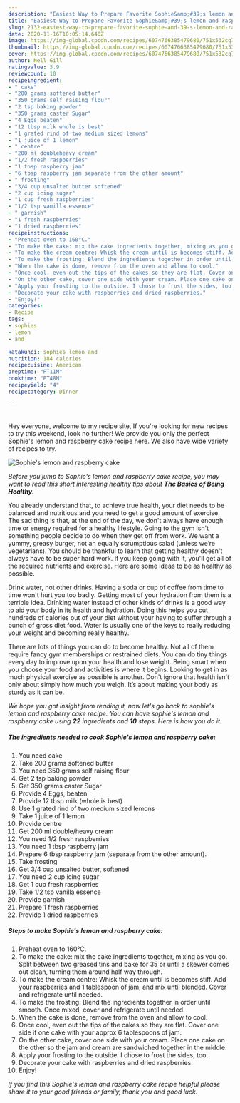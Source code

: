 ```yaml
---
description: "Easiest Way to Prepare Favorite Sophie&amp;#39;s lemon and raspberry cake"
title: "Easiest Way to Prepare Favorite Sophie&amp;#39;s lemon and raspberry cake"
slug: 2132-easiest-way-to-prepare-favorite-sophie-and-39-s-lemon-and-raspberry-cake
date: 2020-11-16T10:05:14.640Z
image: https://img-global.cpcdn.com/recipes/6074766385479680/751x532cq70/sophies-lemon-and-raspberry-cake-recipe-main-photo.jpg
thumbnail: https://img-global.cpcdn.com/recipes/6074766385479680/751x532cq70/sophies-lemon-and-raspberry-cake-recipe-main-photo.jpg
cover: https://img-global.cpcdn.com/recipes/6074766385479680/751x532cq70/sophies-lemon-and-raspberry-cake-recipe-main-photo.jpg
author: Nell Gill
ratingvalue: 3.9
reviewcount: 10
recipeingredient:
- " cake"
- "200 grams softened butter"
- "350 grams self raising flour"
- "2 tsp baking powder"
- "350 grams caster Sugar"
- "4 Eggs beaten"
- "12 tbsp milk whole is best"
- "1 grated rind of two medium sized lemons"
- "1 juice of 1 lemon"
- " centre"
- "200 ml doubleheavy cream"
- "1/2 fresh raspberries"
- "1 tbsp raspberry jam"
- "6 tbsp raspberry jam separate from the other amount"
- " frosting"
- "3/4 cup unsalted butter softened"
- "2 cup icing sugar"
- "1 cup fresh raspberries"
- "1/2 tsp vanilla essence"
- " garnish"
- "1 fresh raspberries"
- "1 dried raspberries"
recipeinstructions:
- "Preheat oven to 160°C."
- "To make the cake: mix the cake ingredients together, mixing as you go. Split between two greased tins and bake for 35 or until a skewer comes out clean, turning them around half way through."
- "To make the cream centre: Whisk the cream until is becomes stiff. Add your raspberries and 1 tablespoon of jam, and mix until blended. Cover and refrigerate until needed."
- "To make the frosting: Blend the ingredients together in order until smooth. Once mixed, cover and refrigerate until needed."
- "When the cake is done, remove from the oven and allow to cool."
- "Once cool, even out the tips of the cakes so they are flat. Cover one side if one cake with your approx 6 tablespoons of jam."
- "On the other cake, cover one side with your cream. Place one cake on the other so the jam and cream are sandwiched together in the middle."
- "Apply your frosting to the outside. I chose to frost the sides, too."
- "Decorate your cake with raspberries and dried raspberries."
- "Enjoy!"
categories:
- Recipe
tags:
- sophies
- lemon
- and

katakunci: sophies lemon and 
nutrition: 184 calories
recipecuisine: American
preptime: "PT11M"
cooktime: "PT48M"
recipeyield: "4"
recipecategory: Dinner

---
```

<br>
Hey everyone, welcome to my recipe site, If you're looking for new recipes to try this weekend, look no further! We provide you only the perfect Sophie&#39;s lemon and raspberry cake recipe here. We also have wide variety of recipes to try.
<br>


![Sophie&#39;s lemon and raspberry cake](https://img-global.cpcdn.com/recipes/6074766385479680/751x532cq70/sophies-lemon-and-raspberry-cake-recipe-main-photo.jpg)

<i>Before you jump to Sophie&#39;s lemon and raspberry cake recipe, you may want to read this short interesting healthy tips about <strong>The Basics of Being Healthy</strong>.</i>

You already understand that, to achieve true health, your diet needs to be balanced and nutritious and you need to get a good amount of exercise. The sad thing is that, at the end of the day, we don't always have enough time or energy required for a healthy lifestyle. Going to the gym isn't something people decide to do when they get off from work. We want a yummy, greasy burger, not an equally scrumptious salad (unless we’re vegetarians). You should be thankful to learn that getting healthy doesn't always have to be super hard work. If you keep going with it, you'll get all of the required nutrients and exercise. Here are some ideas to be as healthy as possible.

Drink water, not other drinks. Having a soda or cup of coffee from time to time won't hurt you too badly. Getting most of your hydration from them is a terrible idea. Drinking water instead of other kinds of drinks is a good way to aid your body in its health and hydration. Doing this helps you cut hundreds of calories out of your diet without your having to suffer through a bunch of gross diet food. Water is usually one of the keys to really reducing your weight and becoming really healthy.

There are lots of things you can do to become healthy. Not all of them require fancy gym memberships or restrained diets. You can do tiny things every day to improve upon your health and lose weight. Being smart when you choose your food and activities is where it begins. Looking to get in as much physical exercise as possible is another. Don't ignore that health isn't only about simply how much you weigh. It’s about making your body as sturdy as it can be. 


<i>We hope you got insight from reading it, now let's go back to sophie&#39;s lemon and raspberry cake recipe. You can have sophie&#39;s lemon and raspberry cake using <strong>22</strong> ingredients and <strong>10</strong> steps. Here is how you do it.
</i>

##### The ingredients needed to cook Sophie&#39;s lemon and raspberry cake:

1. You need  cake
1. Take 200 grams softened butter
1. You need 350 grams self raising flour
1. Get 2 tsp baking powder
1. Get 350 grams caster Sugar
1. Provide 4 Eggs, beaten
1. Provide 12 tbsp milk (whole is best)
1. Use 1 grated rind of two medium sized lemons
1. Take 1 juice of 1 lemon
1. Provide  centre
1. Get 200 ml double/heavy cream
1. You need 1/2 fresh raspberries
1. You need 1 tbsp raspberry jam
1. Prepare 6 tbsp raspberry jam (separate from the other amount).
1. Take  frosting
1. Get 3/4 cup unsalted butter, softened
1. You need 2 cup icing sugar
1. Get 1 cup fresh raspberries
1. Take 1/2 tsp vanilla essence
1. Provide  garnish
1. Prepare 1 fresh raspberries
1. Provide 1 dried raspberries


##### Steps to make Sophie&#39;s lemon and raspberry cake:

1. Preheat oven to 160°C.
1. To make the cake: mix the cake ingredients together, mixing as you go. Split between two greased tins and bake for 35 or until a skewer comes out clean, turning them around half way through.
1. To make the cream centre: Whisk the cream until is becomes stiff. Add your raspberries and 1 tablespoon of jam, and mix until blended. Cover and refrigerate until needed.
1. To make the frosting: Blend the ingredients together in order until smooth. Once mixed, cover and refrigerate until needed.
1. When the cake is done, remove from the oven and allow to cool.
1. Once cool, even out the tips of the cakes so they are flat. Cover one side if one cake with your approx 6 tablespoons of jam.
1. On the other cake, cover one side with your cream. Place one cake on the other so the jam and cream are sandwiched together in the middle.
1. Apply your frosting to the outside. I chose to frost the sides, too.
1. Decorate your cake with raspberries and dried raspberries.
1. Enjoy!


<i>If you find this Sophie&#39;s lemon and raspberry cake recipe helpful please share it to your good friends or family, thank you and good luck.</i>
